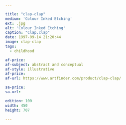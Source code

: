 ```yaml
---

title: "clap-clap"
medium: 'Colour Inked Etching'
ext: .jpg
alt: 'Colour Inked Etching'
caption: "Clap,clap"
date: 1997-09-14 21:20:44
image: clap-clap
tags:
  - childhood

af-price:
af-subject: abstract and conceptual
af-style: illustrative
af-price:
af-url: https://www.artfinder.com/product/clap-clap/

sa-price:
sa-url:

edition: 100
width: 450
height: 707

---
```

